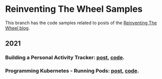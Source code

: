 # Reinventing The Wheel Samples

This branch has the code samples related to posts of the [Reinventing The Wheel blog](https://drgarcia1986.github.io/).

## 2021
### **Building a Personal Activity Tracker**: [post](https://drgarcia1986.github.io/building-a-personal-activity-tracker/), [code](./building-a-personal-activity-tracker).
### **Programming Kubernetes - Running Pods**: [post](https://drgarcia1986.github.io/programming-kubernetes-running-pods/), [code](./programming-kubernetes-running-pods).
